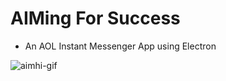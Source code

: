 # AIMing For Success
- An AOL Instant Messenger App using Electron

![aimhi-gif](https://cloud.githubusercontent.com/assets/23459839/23345750/db70c602-fc47-11e6-8c5f-063b71eed3a4.gif)
